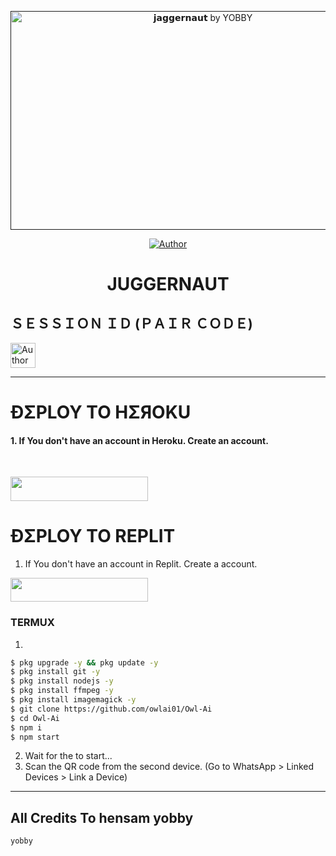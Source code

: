  <p align="center">  
  <a href="">
    <img alt="𝗷𝗮𝗴𝗴𝗲𝗿𝗻𝗮𝘂𝘁 by YOBBY" width="600" height="350" src="https://i.imgur.com/zMla2Pc.jpeg">
  </a>
 </p/>



<p align="center">
<a href="https://github.com/yobbyflame/Ojuggernaut"><img title="Author" src="https://img.shields.io/badge/JA -black?style=for-the-badge&logo=github"></a>
<p/>

 
<h1 align="center">JUGGERNAUT</h1>

<h2 align="left">ＳＥＳＳＩＯＮ ＩＤ (ＰＡＩＲ ＣＯＤＥ)</h2>
<p align="left">
<a href="https://replit.com/@vagaabond9/Pairing-Owl-ai?v=1"><img height= "40" title="Author" src="https://img.shields.io/badge/SESSION ID-black?style=for-the-badge&logo=replit"></a>
<p/>

****




<h1 align="left">ÐΣPLOY TO HΣЯOKU</h1> 

#### 1. If You don't have an account in Heroku. Create an account.
<br>
       <p align="left"><a href="https://signup.heroku.com"> <img src="https://img.shields.io/badge/heroku%20Account-purple?style=for-the-badge&logo=heroku" width="220" height="38.45"/></a></p>



<h1 align="left">ÐΣPLOY TO REPLIT</h1> 

1. If You don't have an account in Replit. Create a account.
    <br>
<p align="left"><a href="https://replit.com/signup"> <img src="https://img.shields.io/badge/replit%20Account-purple?style=for-the-badge&logo=replit" width="220" height="38.45"/></a></p>


### TERMUX
1. 
```sh
$ pkg upgrade -y && pkg update -y
$ pkg install git -y
$ pkg install nodejs -y
$ pkg install ffmpeg -y
$ pkg install imagemagick -y
$ git clone https://github.com/owlai01/Owl-Ai
$ cd Owl-Ai
$ npm i 
$ npm start
```
2. Wait for the to start...
3. Scan the QR code from the second device. (Go to WhatsApp > Linked Devices > Link a Device) 
---------

<h2 align="left">All Credits To hensam yobby</h2>
  
`yobby`

